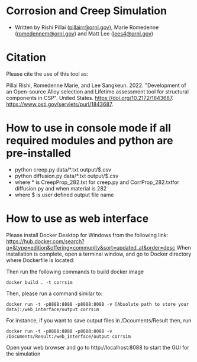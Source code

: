 # Corrosion and Creep Simulation
- Written by Rishi Pillai (pillairr@ornl.gov), Marie Romedenne (romedennem@ornl.gov) and  Matt Lee (lees4@ornl.gov)

# Citation

Please cite the use of this tool as:

Pillai Rishi, Romedenne Marie, and Lee Sangkeun. 2022. "Development of an Open-source Alloy selection and Lifetime assessment tool for structural components in CSP". United States. https://doi.org/10.2172/1843687. https://www.osti.gov/servlets/purl/1843687.

# How to use in console mode if all required modules and python are pre-installed

- python creep.py data/*.txt output/$.csv
- python diffusion.py data/*.txt output/$.csv
- where * is CreepProp_282.txt for creep.py and CorrProp_282.txtfor diffusion.py and when material is 282
- where $ is user defined output file name


# How to use as web interface

Please install Docker Desktop for Windows from the following link: https://hub.docker.com/search?q=&type=edition&offering=community&sort=updated_at&order=desc When installation is complete, open a terminal window, and go to Docker directory where Dockerfile is located:

Then run the following commands to build docker image
```
docker build . -t corrsim 
```

Then, please run a command similar to:
```
docker run -t -p8888:8888 -p8088:8088 -v [Absolute path to store your data]:/web_interface/output corrsim
```

For instance, if you want to save output files in /Dcouments/Result then, run
```
docker run -t -p8888:8888 -p8088:8088 -v /Documents/Result:/web_interface/output corrsim
```

Open your web browser and go to http://localhost:8088 to start the GUI for the simulation

